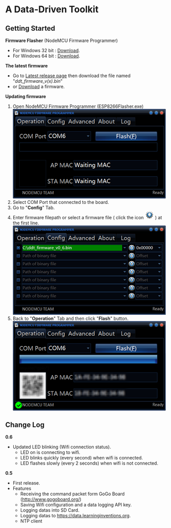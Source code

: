 # A Data-Driven Toolkit

## Getting Started

**Firmware Flasher** (NodeMCU Firmware Programmer)
  - For Windows 32 bit : [Download](https://github.com/nodemcu/nodemcu-flasher/blob/master/Win32/Release/ESP8266Flasher.exe?raw=true).
  - For Windows 64 bit : [Download](https://github.com/nodemcu/nodemcu-flasher/blob/master/Win64/Release/ESP8266Flasher.exe?raw=true).

**The latest firmware**
  - Go to [Latest release page](https://github.com/LILCMU/DataDrivenToolkit/releases/latest) then download the file named "*ddt_firmware_v(x).bin*"
  - or [Download](https://github.com/LILCMU/DataDrivenToolkit/releases/download/v0.6/ddt_firmware_v0_6.bin) a firmware.

**Updating firmware**
  1. Open NodeMCU Firmware Programmer (ESP8266Flasher.exe)
      ![Program](https://raw.githubusercontent.com/LILCMU/DataDrivenToolkit/gh-pages/images/Operation.png)
  2. Select COM Port that connected to the board.
  2. Go to "**Config**" Tab.
  3. Enter firmware filepath or select a firmware file ( click the icon <img src="https://raw.githubusercontent.com/LILCMU/DataDrivenToolkit/gh-pages/images/Setting.png" width="28" height="28"> ) at the first line.
      ![Select a firmware](https://raw.githubusercontent.com/LILCMU/DataDrivenToolkit/gh-pages/images/Config.png)
  4. Back to "**Operation**" Tab and then click "**Flash**" button.
      ![Select a firmware](https://raw.githubusercontent.com/LILCMU/DataDrivenToolkit/gh-pages/images/Success.png)

## Change Log

**0.6**

- Updated LED blinking (Wifi connection status).
  - LED on is connecting to wifi.
  - LED blinks quickly (every second) when wifi is connected.
  - LED flashes slowly (every 2 seconds) when wifi is not connected.

**0.5**

- First release.
- Features
  - Receiving the command packet form GoGo Board (http://www.gogoboard.org/)
  - Saving Wifi configuration and a data logging API key.
  - Logging datas into SD Card.
  - Logging datas to https://data.learninginventions.org.
  - NTP client
